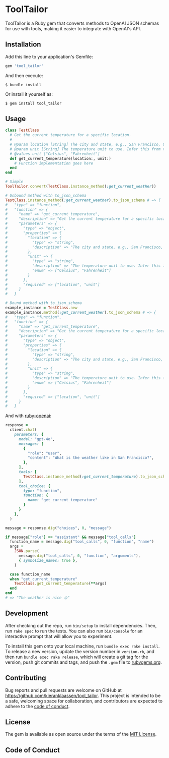 # ToolTailor

ToolTailor is a Ruby gem that converts methods to OpenAI JSON schemas for use with tools, making it easier to integrate with OpenAI's API.

## Installation

Add this line to your application's Gemfile:

```ruby
gem 'tool_tailor'
```

And then execute:

    $ bundle install

Or install it yourself as:

    $ gem install tool_tailor

## Usage

```rb
class TestClass
  # Get the current temperature for a specific location.
  #
  # @param location [String] The city and state, e.g., San Francisco, CA.
  # @param unit [String] The temperature unit to use. Infer this from the user's location.
  # @values unit ["Celsius", "Fahrenheit"]
  def get_current_temperature(location:, unit:)
    # Function implementation goes here
  end
end

# Simple
ToolTailor.convert(TestClass.instance_method(:get_current_weather))

# Unbound method with to_json_schema
TestClass.instance_method(:get_current_weather).to_json_schema # => {
#   "type" => "function",
#   "function" => {
#     "name" => "get_current_temperature",
#     "description" => "Get the current temperature for a specific location.",
#     "parameters" => {
#       "type" => "object",
#       "properties" => {
#         "location" => {
#           "type" => "string",
#           "description" => "The city and state, e.g., San Francisco, CA."
#         },
#         "unit" => {
#           "type" => "string",
#           "description" => "The temperature unit to use. Infer this from the user's location.",
#           "enum" => ["Celsius", "Fahrenheit"]
#         }
#       },
#       "required" => ["location", "unit"]
#     }
#   }

# Bound method with to_json_schema
example_instance = TestClass.new
example_instance.method(:get_current_weather).to_json_schema # => {
#   "type" => "function",
#   "function" => {
#     "name" => "get_current_temperature",
#     "description" => "Get the current temperature for a specific location.",
#     "parameters" => {
#       "type" => "object",
#       "properties" => {
#         "location" => {
#           "type" => "string",
#           "description" => "The city and state, e.g., San Francisco, CA."
#         },
#         "unit" => {
#           "type" => "string",
#           "description" => "The temperature unit to use. Infer this from the user's location.",
#           "enum" => ["Celsius", "Fahrenheit"]
#         }
#       },
#       "required" => ["location", "unit"]
#     }
#   }
```

And with [ruby-openai](https://github.com/alexrudall/ruby-openai):

```rb
response =
  client.chat(
    parameters: {
      model: "gpt-4o",
      messages: [
        {
          "role": "user",
          "content": "What is the weather like in San Francisco?",
        },
      ],
      tools: [
        TestClass.instance_method(:get_current_temperature).to_json_schema
      ],
      tool_choice: {
        type: "function",
        function: {
          name: "get_current_temperature"
        }
      }
    },
  )

message = response.dig("choices", 0, "message")

if message["role"] == "assistant" && message["tool_calls"]
  function_name = message.dig("tool_calls", 0, "function", "name")
  args =
    JSON.parse(
      message.dig("tool_calls", 0, "function", "arguments"),
      { symbolize_names: true },
    )

  case function_name
  when "get_current_temperature"
    TestClass.get_current_temperature(**args)
  end
end
# => "The weather is nice 🌞"
```

## Development

After checking out the repo, run `bin/setup` to install dependencies. Then, run `rake spec` to run the tests. You can also run `bin/console` for an interactive prompt that will allow you to experiment.

To install this gem onto your local machine, run `bundle exec rake install`. To release a new version, update the version number in `version.rb`, and then run `bundle exec rake release`, which will create a git tag for the version, push git commits and tags, and push the `.gem` file to [rubygems.org](https://rubygems.org).

## Contributing

Bug reports and pull requests are welcome on GitHub at https://github.com/kieranklaassen/tool_tailor. This project is intended to be a safe, welcoming space for collaboration, and contributors are expected to adhere to the [code of conduct](https://github.com/kieranklaassen/tool_tailor/blob/master/CODE_OF_CONDUCT.md).

## License

The gem is available as open source under the terms of the [MIT License](https://opensource.org/licenses/MIT).

## Code of Conduct
